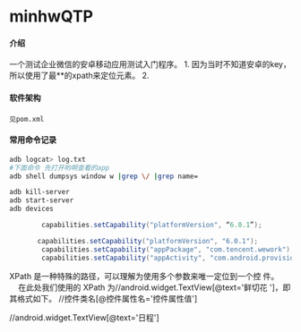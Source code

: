 # minhwQTP

#### 介绍
   一个测试企业微信的安卓移动应用测试入门程序。
    1. 因为当时不知道安卓的key，所以使用了最**的xpath来定位元素。
    2. 
#### 软件架构
    见pom.xml


#### 常用命令记录

```bash
adb logcat> log.txt 
#下面命令 先打开哟啊查看的app
adb shell dumpsys window w |grep \/ |grep name=

adb kill-server
adb start-server
adb devices

```
```java
        capabilities.setCapability("platformVersion", “6.0.1”);

       capabilities.setCapability("platformVersion", "6.0.1");
        capabilities.setCapability("appPackage", "com.tencent.wework");
        capabilities.setCapability("appActivity", "com.android.provision/.DefaultActivity");
```
XPath 是一种特殊的路径，可以理解为使用多个参数来唯一定位到一个控 件。
        在此处我们使用的 XPath 为//android.widget.TextView[@text='鲜切花 ']，即 其格式如下。
//控件类名[@控件属性名='控件属性值']


//android.widget.TextView[@text='日程']
